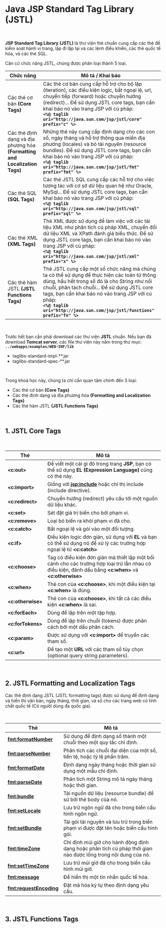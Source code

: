 # Java JSP Standard Tag Library (JSTL)

<br />

**JSP Standard Tag Library (JSTL)** là thư viện thẻ chuẩn cung cấp các thẻ để kiểm soát hành vi trang, lặp đi lặp lại và các lệnh điều khiển, các thẻ quốc tế hóa, và các thẻ SQL.

Căn cứ chức năng JSTL, chúng được phân loại thành 5 loại.

| Chức năng     | Mô tả / Khai báo |
| --------------| ---------------- |
| Các thẻ cơ bản **(Core Tags)** | Các thẻ cơ bản cung cấp hỗ trợ cho bộ lặp (iteration), các điều kiện logic, bắt ngoại lệ, url, chuyển tiếp (forward) hoặc chuyển hướng (redirect)... Để sử dụng JSTL core tags, bạn cần khai báo nó vào trang JSP với cú pháp:<br/> **`<%@ taglib uri="http://java.sun.com/jsp/jstl/core" prefix="c" %>`** |
| Các thẻ định dạng và địa phương hóa **(Formatting and Localization Tags)** | Những thẻ này cung cấp định dạng cho các con số, ngày tháng và hỗ trợ thông qua miền địa phương (locales) và bó tài nguyên (resource bundles). Để sử dụng JSTL core tags, bạn cần khai báo nó vào trang JSP với cú pháp:<br/> **`<%@ taglib uri="http://java.sun.com/jsp/jstl/fmt" prefix="fmt" %>`** |
| Các thẻ SQL **(SQL Tags)** | Các thẻ JSTL SQL cung cấp các hỗ trợ cho việc tương tác với cơ sở dữ liệu quan hệ như Oracle, MySql... Để sử dụng JSTL core tags, bạn cần khai báo nó vào trang JSP với cú pháp:<br/> **`<%@ taglib uri="http://java.sun.com/jsp/jstl/sql" prefix="sql" %>`** |
| Các thẻ XML **(XML Tags)** | Thẻ XML được sử dụng để làm việc với các tài liệu XML như phân tích cú pháp XML, chuyển đổi dữ liệu XML và XPath đánh giá biểu thức. Để sử dụng JSTL core tags, bạn cần khai báo nó vào trang JSP với cú pháp:<br/> **`<%@ taglib uri="http://java.sun.com/jsp/jstl/xml" prefix="x" %>`** |
| Các thẻ hàm JSTL **(JSTL Functions Tags)** | Thẻ JSTL cung cấp một số chức năng mà chúng ta có thể sử dụng để thực hiện các toán tử thông dùng, hầu hết trong số đó là cho String như nối chuỗi, phân tách chuỗi...  Để sử dụng JSTL core tags, bạn cần khai báo nó vào trang JSP với cú pháp:<br/> **`<%@ taglib uri="http://java.sun.com/jsp/jstl/functions" prefix="fn" %>`** |

<br />

Trước hết bạn cần phải download các thư viện **JSTL** chuẩn. Nếu bạn đã download **Tomcat server**, các file thư viện này nằm trong thư mục: **`../webapps/examples/WEB-INF/lib`**
- taglibs-standard-impl-**.jar
- taglibs-standard-spec-**.jar

<br />

Trong khoá học này, chúng ta chỉ cần quan tâm chính đến 3 loại:
- Các thẻ cơ bản **(Core Tags)**
- Các thẻ định dạng và địa phương hóa **(Formatting and Localization Tags)** 
- Các thẻ hàm JSTL **(JSTL Functions Tags)**

<br />

## 1. JSTL Core Tags

<br />

| Thẻ               | Mô tả            |
| ----------------- | ---------------- |
| **<c:out>**       | Để viết một cái gì đó trong trang **JSP**, bạn có thể sử dụng **EL (Expression Language)** cũng có thẻ này. |
| **<c:import>**    |	Giống với **<jsp:include>** hoặc chỉ thị include (include directive). |
| **<c:redirect>**  | Chuyển hướng (redirect) yêu cầu tới một nguồn dữ liệu khác. |
| **<c:set>**       |	Sét đặt giá trị biến cho bởi phạm vi. |
| **<c:remove>**    |	Loại bỏ biến ra khỏi phạm vi đã cho. |
| **<c:catch>**	    | Bắt ngoại lệ và gói vào một đối tượng. |
| **<c:if>**	      | Điều kiện logic đơn giản, sử dụng với **EL** và bạn có thể sử dụng nó để xử lý các trường hợp ngoại lệ từ **<c:catch>** |
| **<c:choose>**    |	Tag có điều kiện đơn giản mà thiết lập một bối cảnh cho các trường hợp loại trừ lẫn nhau có điều kiện, đánh dấu bằng **<c:when>** và **<c:otherwise>** |
| **<c:when>**      | Thẻ con của **<c:choose>**, khi một điều kiện tại **<c:when>** là đúng. |
| **<c:otherwise>**	| Thẻ con của **<c:choose>**, khi tất cả các điều kiện **<c:when>** là sai. |
| **<c:forEach>**	  | Dùng để lặp trên một tập hợp. |
| **<c:forTokens>**	| Dùng để lặp trên chuỗi (tokens) được phân cách bởi một dấu phân cách. |
| **<c:param>**	    | Được sử dụng với **<c:import>** để truyền các tham số. |
| **<c:url>**	      | Để tạo một **URL** với các tham số tùy chọn (optional query string parameters). |

<br />

## 2. JSTL Formatting and Localization Tags

Các thẻ định dạng JSTL (JSTL formatting tags) được sử dụng để định dạng và hiển thị văn bản, ngày tháng, thời gian, và số cho các trang web có tính chất quốc tế (Có người dùng đa quốc gia).

<br />

| Thẻ               | Mô tả            |
| ----------------- | ---------------- |
| **<fmt:formatNumber>**	  |	Sử dụng để định dạng số thành một chuỗi theo một quy tắc chỉ định. |
| **<fmt:parseNumber>**	    |	Phân tích các chuỗi đại diện của một số, tiền tệ, hoặc tỷ lệ phần trăm. |
| **<fmt:formatDate>**	    |	Định dạng ngày tháng hoặc thời gian sử dụng một mẫu chỉ định. |
| **<fmt:parseDate>**	      |	Phân tích một String mô tả ngày tháng hoặc thời gian. |
| **<fmt:bundle>**	        |	Tải nguồn dữ liệu (resource bundle) để sử bởi thẻ body của nó. |
| **<fmt:setLocale>**	      |	Lưu trữ ngôn ngữ đã cho trong biến cấu hình ngôn ngữ. |
| **<fmt:setBundle>**	      |	Tải gói tài nguyên và lưu trữ trong biến phạm vi được đặt tên hoặc biến cấu hình gói. |
| **<fmt:timeZone>**	      |	Chỉ định múi giờ cho hành động định dạng hoặc phân tích cú pháp thời gian nào được lồng trong nội dung của nó. |
| **<fmt:setTimeZone>**	    |	Lưu trữ múi giờ đã cho trong biến cấu hình múi giờ. |
| **<fmt:message>**	        |	Để hiển thị một tin nhắn quốc tế hóa. |
| **<fmt:requestEncoding>**	|	Đặt mã hóa ký tự theo định dạng yêu cầu. |

<br />

## 3. JSTL Functions Tags

<br />
